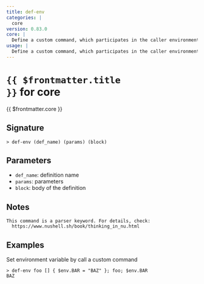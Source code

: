 ```yaml
---
title: def-env
categories: |
  core
version: 0.83.0
core: |
  Define a custom command, which participates in the caller environment.
usage: |
  Define a custom command, which participates in the caller environment.
---
```


# <code>{{ $frontmatter.title }}</code> for core

<div class='command-title'>{{ $frontmatter.core }}</div>

## Signature

```> def-env (def_name) (params) (block)```

## Parameters

 -  `def_name`: definition name
 -  `params`: parameters
 -  `block`: body of the definition

## Notes
```text
This command is a parser keyword. For details, check:
  https://www.nushell.sh/book/thinking_in_nu.html

```
## Examples

Set environment variable by call a custom command
```shell
> def-env foo [] { $env.BAR = "BAZ" }; foo; $env.BAR
BAZ
```
